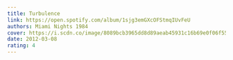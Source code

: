 ```yaml
---
title: Turbulence
link: https://open.spotify.com/album/1sjg3emGXcOFStmqIUvFeU
authors: Miami Nights 1984
cover: https://i.scdn.co/image/8089bcb3965dd8d89aeab45931c16b69e0f06f55
date: 2012-03-08
rating: 4
---
```

